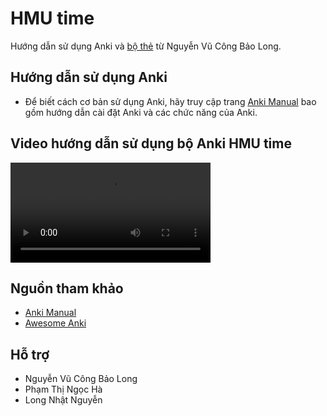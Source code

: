 # HMU time

Hướng dẫn sử dụng Anki và [bộ thẻ](HMU-time.apkg) từ Nguyễn Vũ Công Bảo Long.

## Hướng dẫn sử dụng Anki

- Để biết cách cơ bản sử dụng Anki, hãy truy cập trang [Anki Manual](https://docs.ankiweb.net/) bao gồm hướng dẫn cài đặt Anki và các chức năng của Anki.

## Video hướng dẫn sử dụng bộ Anki HMU time

<video width="320" controls>
  <source src="huong_dan.mp4" type="video/mp4">
</video>

## Nguồn tham khảo

- [Anki Manual](https://docs.ankiweb.net/)
- [Awesome Anki](https://github.com/tianshanghong/awesome-anki)

## Hỗ trợ

- Nguyễn Vũ Công Bảo Long
- Phạm Thị Ngọc Hà
- Long Nhật Nguyễn
